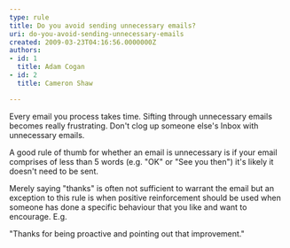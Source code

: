 ```yaml
---
type: rule
title: Do you avoid sending unnecessary emails?
uri: do-you-avoid-sending-unnecessary-emails
created: 2009-03-23T04:16:56.0000000Z
authors:
- id: 1
  title: Adam Cogan
- id: 2
  title: Cameron Shaw

---
```




<span class='intro'> <p>​Every email you process takes time. Sifting through unnecessary emails becomes really frustrating. Don't clog up someone else's Inbox with unnecessary emails.</p> </span>

<p>​A good rule of thumb for whether an email is unnecessary is if your email comprises of less than 5 words (e.g. &quot;OK&quot; or &quot;See you then&quot;) it's likely it doesn't need to be sent.</p><p>Merely saying &quot;thanks&quot; is often not sufficient to warrant the email but an exception to this rule is when&#160;positive reinforcement should be used when someone has done a specific ​behaviour that you like and want to encourage. E.g. </p><p class="ssw15-rteElement-GreyBox"> &quot;Thanks for being proactive and pointing out that improvement.&quot;</p>


